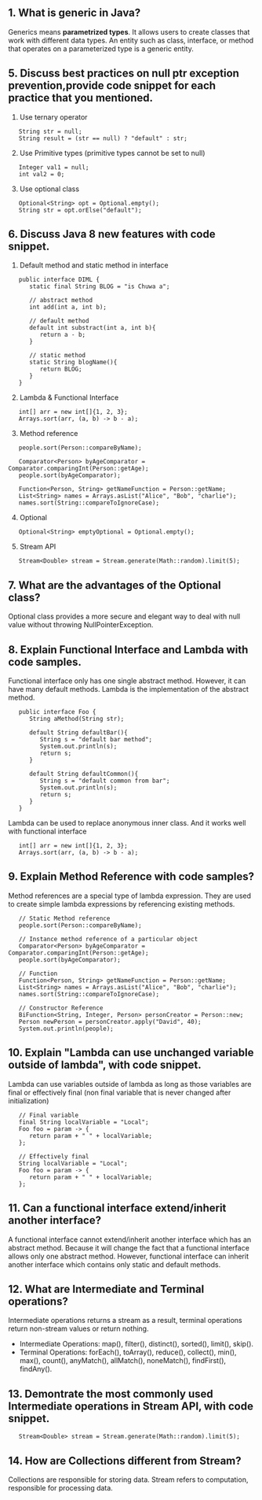 ## 1. What is generic in Java?
Generics means **parametrized types**. It allows users to create classes that work with different data types. An entity such as class, interface, or method that operates on a parameterized type is a generic entity.

## 5. Discuss best practices on null ptr exception prevention,provide code snippet for each practice that you mentioned.
1. Use ternary operator
```
   String str = null;
   String result = (str == null) ? "default" : str;
```
2. Use Primitive types (primitive types cannot be set to null)
```
   Integer val1 = null;
   int val2 = 0;
```
3. Use optional class
```
   Optional<String> opt = Optional.empty();
   String str = opt.orElse("default");
```

## 6. Discuss Java 8 new features with code snippet.
1. Default method and static method in interface
```
   public interface DIML {
      static final String BLOG = "is Chuwa a";

      // abstract method
      int add(int a, int b);

      // default method
      default int substract(int a, int b){
         return a - b;
      }

      // static method
      static String blogName(){
         return BLOG;
      }
   }
```
2. Lambda & Functional Interface
```
   int[] arr = new int[]{1, 2, 3};
   Arrays.sort(arr, (a, b) -> b - a);
```
3. Method reference
```
   people.sort(Person::compareByName);

   Comparator<Person> byAgeComparator = Comparator.comparingInt(Person::getAge);
   people.sort(byAgeComparator);

   Function<Person, String> getNameFunction = Person::getName;
   List<String> names = Arrays.asList("Alice", "Bob", "charlie");
   names.sort(String::compareToIgnoreCase);
```
4. Optional
```
   Optional<String> emptyOptional = Optional.empty();
```
5. Stream API
```
   Stream<Double> stream = Stream.generate(Math::random).limit(5);
```

## 7. What are the advantages of the Optional class?
Optional class provides a more secure and elegant way to deal with null value without throwing NullPointerException.

## 8. Explain Functional Interface and Lambda with code samples.
Functional interface only has one single abstract method. However, it can have many default methods. Lambda is the implementation of the abstract method.
```
   public interface Foo {
      String aMethod(String str);

      default String defaultBar(){
         String s = "default bar method";
         System.out.println(s);
         return s;
      }

      default String defaultCommon(){
         String s = "default common from bar";
         System.out.println(s);
         return s;
      }
   }
```
Lambda can be used to replace anonymous inner class. And it works well with functional interface
```
   int[] arr = new int[]{1, 2, 3};
   Arrays.sort(arr, (a, b) -> b - a);
```

## 9. Explain Method Reference with code samples?
Method references are a special type of lambda expression. They are used to create simple lambda expressions by referencing existing methods.
```
   // Static Method reference
   people.sort(Person::compareByName);

   // Instance method reference of a particular object
   Comparator<Person> byAgeComparator = Comparator.comparingInt(Person::getAge);
   people.sort(byAgeComparator);

   // Function
   Function<Person, String> getNameFunction = Person::getName;
   List<String> names = Arrays.asList("Alice", "Bob", "charlie");
   names.sort(String::compareToIgnoreCase);

   // Constructor Reference
   BiFunction<String, Integer, Person> personCreator = Person::new;
   Person newPerson = personCreator.apply("David", 40);
   System.out.println(people);
```

## 10. Explain "Lambda can use unchanged variable outside of lambda", with code snippet.
Lambda can use variables outside of lambda as long as those variables are final or effectively final (non final variable that is never changed after initialization)
```
   // Final variable
   final String localVariable = "Local";
   Foo foo = param -> {
      return param + " " + localVariable;
   };

   // Effectively final
   String localVariable = "Local";
   Foo foo = param -> {
      return param + " " + localVariable;
   };
```

## 11. Can a functional interface extend/inherit another interface?
A functional interface cannot extend/inherit another interface which has an abstract method. Because it will change the fact that a functional interface allows only one abstract method. However, functional interface can inherit another interface which contains only static and default methods.

## 12. What are Intermediate and Terminal operations?
Intermediate operations returns a stream as a result, terminal operations return non-stream values or return nothing.
- Intermediate Operations: map(), filter(), distinct(), sorted(), limit(), skip().
- Terminal Operations: forEach(), toArray(), reduce(), collect(), min(), max(), count(), anyMatch(), allMatch(), noneMatch(), findFirst(), findAny().

## 13. Demontrate the most commonly used Intermediate operations in Stream API, with code snippet.
```
   Stream<Double> stream = Stream.generate(Math::random).limit(5);
```

## 14. How are Collections different from Stream?
Collections are responsible for storing data. Stream refers to computation, responsible for processing data.